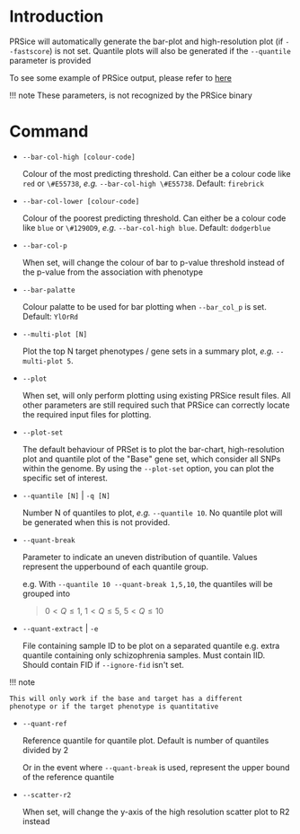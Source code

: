# Introduction
PRSice will automatically generate the bar-plot and high-resolution plot
(if `--fastscore`) is not set. Quantile plots will also be generated if 
the `--quantile` parameter is provided

To see some example of PRSice output, please refer to [here](step_by_step.md#output-of-results)

!!! note
    These parameters, is not recognized by the PRSice binary

# Command

- `--bar-col-high [colour-code]`

   Colour of the most predicting threshold. Can either be a colour code like `red` or `\#E55738`, _e.g._ `--bar-col-high \#E55738`. Default: `firebrick`

- `--bar-col-lower [colour-code]`

  Colour of the poorest predicting threshold. Can either be a colour code like `blue` or `\#1290D9`, _e.g._ `--bar-col-high blue`. Default: `dodgerblue`

- `--bar-col-p`

  When set, will change the colour of bar to p-value threshold instead of
  the p-value from the association with phenotype

- `--bar-palatte`

  Colour palatte to be used for bar plotting when `--bar_col_p` is set. Default: `YlOrRd`

- `--multi-plot [N]`

  Plot the top N target phenotypes / gene sets in a summary plot, _e.g._ `--multi-plot 5`.


- `--plot`

  When set, will only perform plotting using existing PRSice result files. 
  All other parameters are still required such that PRSice
  can correctly locate the required input files for plotting.

- `--plot-set`

  The default behaviour of PRSet is to plot the bar-chart, high-resolution plot and
  quantile plot of the "Base" gene set, which consider
  all SNPs within the genome. By using the `--plot-set` option, you can plot the
  specific set of interest.


- `--quantile [N]` | `-q [N]`

    Number N of quantiles to plot, _e.g._ `--quantile 10`.
    No quantile plot will be generated when this is not provided.

-  `--quant-break`

    Parameter to indicate an uneven distribution of quantile. Values represent
    the upperbound of each quantile group. 

    e.g. With `--quantile 10 --quant-break 1,5,10`, the quantiles will be grouped into

    > $0\lt Q \le 1$, $1\lt Q \le 5$, $5\lt Q \le 10$


- `--quant-extract` | `-e`

  File containing sample ID to be plot on a separated
  quantile e.g. extra quantile containing only
  schizophrenia samples. Must contain IID. Should
  contain FID if `--ignore-fid` isn't set.

!!! note

    This will only work if the base and target has a different
    phenotype or if the target phenotype is quantitative


- `--quant-ref`

  Reference quantile for quantile plot. Default is number of quantiles divided by 2

  Or in the event where `--quant-break` is used, represent the upper bound of the 
  reference quantile

- `--scatter-r2`

  When set, will change the y-axis of the high resolution scatter plot to R2 instead
